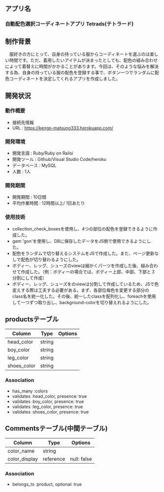 
## アプリ名
### 自動配色選択コーディネートアプリ Tetrads(テトラード)

## 制作背景
　服好きの方にとって、自身の持っている服からコーディネートを選ぶのは楽しい時間です。ただ、着用したいアイテムが決まったとしても、配色の組み合わせによって着替えに時間がかかることがあります。今回は、そのような悩みを解決する為、自身の持っている服の配色を登録する事で、ボタン一つでランダムに配色コーディネートを決定してくれるアプリを作成しました。

## 開発状況
### 動作概要  
  - 接続先情報  
  - URL  :  https://kengo-matsuno333.herokuapp.com/

### 開発環境  
  - 開発言語  :  Ruby/Ruby on Railsi 
  - 開発ツール  :  Github/Visual Studio Code/heroku  
  - データベース  :  MySQL  
  - 人数  :  1人  

### 開発期間  
  - 開発期間 : 10日間
  - 平均作業時間 : 12時間以上/ 1日あたり 

### 使用技術
- collection_check_boxesを使用し、4つの部位の配色を登録できるように作成した。
- gem 'gon'を使用し、DBに保存したデータをJS側で使用できるようにした。
- 配色をランダムで切り替えるシステムをJSで作成した。また、ページ更新なしで配色が切り替わるようにした。
- ボディー、レッグ、シューズのviewは細かくパーツを作成した後、組み合わせて作成した。（例：ボディーの場合では、ボディー上部、中部、下部と３分割にして作成）
- ボディー、レッグ、シューズをのviewは分割して作成しているため、JSで色変えする際は工夫する必要がある。まず、各部位毎色を変更する部分のclass名を統一化した。その後、統一したclassを配列化し、foreachを使用して一つずつ取り出し、background-colorを切り替えれるようにした。


## productsテーブル
|Column|Type|Options|
|------|----|-------|
|head_color|string||
|boy_color|string|| 
|leg_color|string|| 
|shoes_color|string|| 

### Association
- has_many :colors
- validates :head_color, presence: true 
- validates :boy_color, presence: true
- validates :leg_color, presence: true
- validates :shoes_color, presence: true


## Commentsテーブル(中間テーブル)
|Column|Type|Options|
|------|----|-------|
|color_name|string||
|color_display|reference|null: false|

### Association
- belongs_to :product, optional: true
